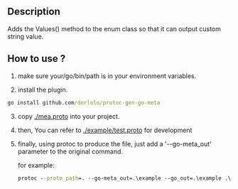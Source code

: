 ## Description
Adds the Values() method to the enum class so that it can output custom string value.

## How to use ?
1. make sure your/go/bin/path is in your environment variables.

2. install the plugin.
```cmd
go install github.com/dorlolo/protoc-gen-go-meta
```

3. copy [./mea.proto](./mea.proto) into your project.

4. then, You can refer to [./example/test.proto](./example/test.proto) for development 

5. finally, using protoc to produce the file, just add a '--go-meta_out' parameter to the original command. 

    for example:
    ```cmd
    protoc --proto_path=. --go-meta_out=.\example --go_out=.\example .\example\test.proto
    ```